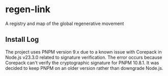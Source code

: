 # regen-link
A registry and map of the global regenerative movement


## Install Log

The project uses PNPM version 9.x due to a known issue with Corepack in Node.js v23.3.0 related to signature verification. The error occurs because Corepack can't verify the cryptographic signature for PNPM 10.8.1. It was decided to keep PNPM on an older version rather than downgrade Node.js.

